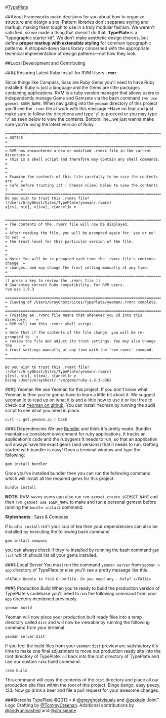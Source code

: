 #[TypePlate](https://typeplate.com)

##About
Frameworks make decisions for you about how to organize, structure and design a site. Pattern libraries don't separate styling and markup, making them tough to use in a truly modular fashion. We weren't satisfied, so we made a thing that doesn’t do that.
**TypePlate** is a "typographic starter kit". We don’t make aesthetic design choices, but define **proper markup with extensible styling** for common typographic patterns. A stripped-down Sass library concerned with the appropriate technical implementation of design patterns—not how they look.

##Local Development and Contributing

###&sect; Ensuring Latest Ruby Install for RVM Users
**``.rvmc``**

Since things like Compass, Sass are Ruby Gems you'll need to have Ruby installed. Ruby is just a language and the Gems are little packages containing applications. RVM is a ruby version manager that allows users to independently manage Gems and Gemsets via the bash command ``rvm use gemset $GEM_NAME``. When navigating into the ``yeoman`` directory of this project you'll see the ``.rvmc`` file at work with this message &ndash;Have no fear and just make sure to follow the directions and type 'y' to proceed or you may type 'v' as seen below to view the contents. Bottom line&hellip;we just wanna make sure you're using the latest version of Ruby.

    ==============================================================================
    = NOTICE                                                                     =
    ==============================================================================
    = RVM has encountered a new or modified .rvmrc file in the current directory =
    = This is a shell script and therefore may contain any shell commands.       =
    =                                                                            =
    = Examine the contents of this file carefully to be sure the contents are    =
    = safe before trusting it! ( Choose v[iew] below to view the contents )      =
    ==============================================================================
    Do you wish to trust this .rvmrc file? (/Users/GrayGhost/Sites/TypePlate/yeoman/.rvmrc)
    y[es], n[o], v[iew], c[ancel]> v


    ==============================================================================
    = The contents of the .rvmrc file will now be displayed.                     =
    = After reading the file, you will be prompted again for 'yes or no' to set  =
    = the trust level for this particular version of the file.                   =
    =                                                                            =
    = Note: You will be re-prompted each time the .rvmrc file's contents change  =
    = changes, and may change the trust setting manually at any time.            =
    ==============================================================================
    (( press a key to review the .rvmrc file ))
    # Guarantee correct Ruby compatibility, for RVM users.
    rvm use 1.9.3

    ==============================================================================
    = Viewing of /Users/GrayGhost/Sites/TypePlate/yeoman/.rvmrc complete.        =
    ==============================================================================
    = Trusting an .rvmrc file means that whenever you cd into this directory,    =
    = RVM will run this .rvmrc shell script.                                     =
    = Note that if the contents of the file change, you will be re-prompted to   =
    = review the file and adjust its trust settings. You may also change the     =
    = trust settings manually at any time with the 'rvm rvmrc' command.          =
    ==============================================================================

    Do you wish to trust this .rvmrc file? (/Users/GrayGhost/Sites/TypePlate/yeoman/.rvmrc)
    y[es], n[o], v[iew], c[ancel]> y
    Using /Users/GrayGhost/.rvm/gems/ruby-1.9.3-p362

###&sect; Yeoman
We use Yeoman for this project. If you don't know what Yeoman is then you're gonna have to learn a little bit about it. We suggest [yeoman.io](http://yeoman.io) to read up on what it is and a little how to use it or feel free to check out [Yeoman on github](https://github.com/yeoman/yeoman). You can install Yeoman by running the audit script to see what you need in place.

    curl -L get.yeoman.io | bash

###&sect; Dependencies
We use [Bundler](http://gembundler.com/#getting-started) and think it's pretty neato. Bundler maintains a consistent environment for ruby applications. It tracks an application's code and the rubygems it needs to run, so that an application will always have the exact gems (and versions) that it needs to run. Getting started with bundler is easy! Open a terminal window and type the following:

    gem install bundler

Once you've installed bundler then you can run the following command which will install all the required gems for this project:

    bundle install

**NOTE:** RVM savvy users can also run ``rvm gemset create $GEMSET_NAME`` and then ``rvm gemset use $GEM_NAME`` to make and run a personal gemset before running the ``bundle install`` command.

**Stylesheets** : Sass &amp; Compass

If ``bundle install`` isn't your cup of tea then your dependencies can also be installed by executing the following bash command

    gem install compass

you can always check if they're installed by running the bash command ``gem list`` which should list all your gems installed.

###&sect; Local Server
You must run the command ``yeoman server`` from ``yeoman > app`` directory of TypePlate or else you'll see a pretty message like this.

    <FATAL> Unable to find Gruntfile. Do you need any --help? </FATAL>

###&sect; Production Build
When you're ready to build the produciton version of TypePlate's codebase you'll need to run the following command from your ``app`` directory mentioned previously.

    yeoman build

Yeoman will now place your production built ready files into a temp directory called ``dist`` and will now be viewable by running the following command from your terminal.

    yeoman server:dist

If you feel the build files from your ``yeoman:dist`` preview are satisfactory it's time to make one final adjustment to move our production ready site into the root directory of TypePlate. ``cd`` back into the root directory of TypePlate and use our custom ``rake`` build command.

    rake build

This command will copy the contents of the ``dist`` directory and place all our production site files within the root of this project. Bingo bango, easy peezy, 123. Now go drink a beer and file a pull request for your awesome changes.



###©credits
TypePlate &copy;2013 &bull; A [@grayghostvisuals](https://github.com/grayghostvisuals) and [@zakkain](https://twitter.com/zakkain) Joint™
Logo Crafting by [@TommyCreenan](https://twitter.com/TommyCreenan). Additional contributions by [@andyunleashed](https://github.com/andyunleashed) and [@chrisjeane](https://github.com/chrisjeane)